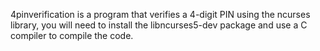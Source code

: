 4pinverification is a program that verifies a 4-digit PIN using the ncurses library, you will need to install the libncurses5-dev package and use a C compiler to compile the code. 
